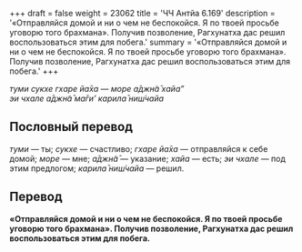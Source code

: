 +++
draft = false
weight = 23062
title = 'ЧЧ Антйа 6.169'
description = '«Отправляйся домой и ни о чем не беспокойся. Я по твоей просьбе уговорю того брахмана». Получив позволение, Рагхунатха дас решил воспользоваться этим для побега.'
summary = '«Отправляйся домой и ни о чем не беспокойся. Я по твоей просьбе уговорю того брахмана». Получив позволение, Рагхунатха дас решил воспользоваться этим для побега.'
+++

_туми сукхе гхаре йа̄ха — море а̄джн̃а̄ хайа”  
эи чхале а̄джн̃а̄ ма̄ги’ карила̄ ниш́чайа_

## Пословный перевод

_туми_ — ты; _сукхе_ — счастливо; _гхаре_ _йа̄ха_ — отправляйся к себе домой; _море_ — мне; _а̄джн̃а̄_ — указание; _хайа_ — есть; _эи_ _чхале_ — под этим предлогом; _карила̄_ _ниш́чайа_ — решил.

## Перевод

**«Отправляйся домой и ни о чем не беспокойся. Я по твоей просьбе уговорю того брахмана». Получив позволение, Рагхунатха дас решил воспользоваться этим для побега.**
